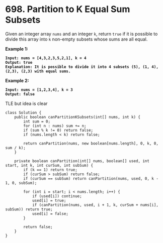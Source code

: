 # 698. Partition to K Equal Sum Subsets

Given an integer array `nums` and an integer `k`, return `true` if it is possible to divide this array into `k` non-empty subsets whose sums are all equal.

&#x20;

**Example 1:**

<pre><code><strong>Input: nums = [4,3,2,3,5,2,1], k = 4
</strong><strong>Output: true
</strong><strong>Explanation: It is possible to divide it into 4 subsets (5), (1, 4), (2,3), (2,3) with equal sums.
</strong></code></pre>

**Example 2:**

<pre><code><strong>Input: nums = [1,2,3,4], k = 3
</strong><strong>Output: false
</strong></code></pre>

TLE but idea is clear

```
class Solution {
	public boolean canPartitionKSubsets(int[] nums, int k) {
		int sum = 0;
		for (int n : nums) sum += n;
		if (sum % k != 0) return false;
		if (nums.length < k) return false;

		return canPartition(nums, new boolean[nums.length], 0, k, 0, sum / k);
	}

	private boolean canPartition(int[] nums, boolean[] used, int start, int k, int curSum, int subSum) {
		if (k == 1) return true;
		if (curSum > subSum) return false;
		if (curSum == subSum) return canPartition(nums, used, 0, k - 1, 0, subSum);

		for (int i = start; i < nums.length; i++) {
			if (used[i]) continue;
			used[i] = true;
			if (canPartition(nums, used, i + 1, k, curSum + nums[i], subSum)) return true;
			used[i] = false;
		}

		return false;
	}
}
```
